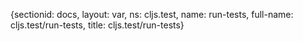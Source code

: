 {sectionid: docs, layout: var, ns: cljs.test, name: run-tests, full-name: cljs.test/run-tests,
  title: cljs.test/run-tests}

